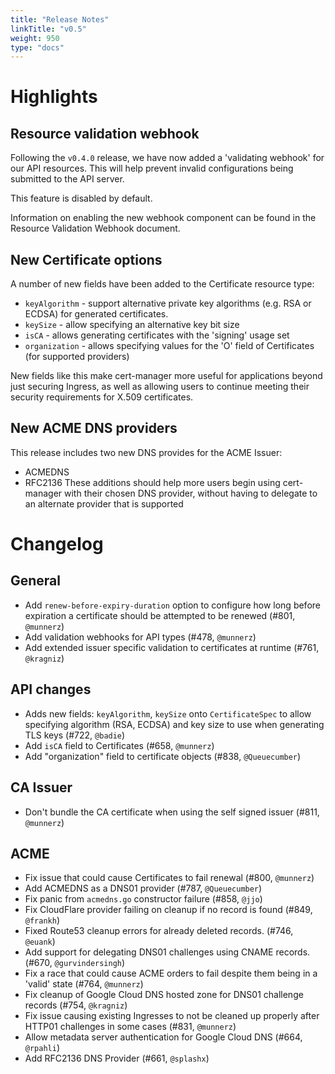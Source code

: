 ```yaml
---
title: "Release Notes"
linkTitle: "v0.5"
weight: 950
type: "docs"
---
```


# Highlights
## Resource validation webhook
Following the `v0.4.0` release, we have now added a 'validating webhook' for our API resources. This will help prevent invalid configurations being submitted to the API server.

This feature is disabled by default.

Information on enabling the new webhook component can be found in the Resource Validation Webhook document.

## New Certificate options
A number of new fields have been added to the Certificate resource type:

- `keyAlgorithm` - support alternative private key algorithms (e.g. RSA or ECDSA) for generated certificates.
- `keySize` - allow specifying an alternative key bit size
- `isCA` - allows generating certificates with the 'signing' usage set
- `organization` - allows specifying values for the 'O' field of Certificates (for supported providers)

New fields like this make cert-manager more useful for applications beyond just securing Ingress, as well as allowing users to continue meeting their security requirements for X.509 certificates.

## New ACME DNS providers
This release includes two new DNS provides for the ACME Issuer:

- ACMEDNS
- RFC2136
These additions should help more users begin using cert-manager with their chosen DNS provider, without having to delegate to an alternate provider that is supported

# Changelog
## General
- Add `renew-before-expiry-duration` option to configure how long before expiration a certificate should be attempted to be renewed (#801, `@munnerz`)
- Add validation webhooks for API types (#478, `@munnerz`)
- Add extended issuer specific validation to certificates at runtime (#761, `@kragniz`)
## API changes
- Adds new fields: `keyAlgorithm`, `keySize` onto `CertificateSpec` to allow specifying algorithm (RSA, ECDSA) and key size to use when generating TLS keys (#722, `@badie`)
- Add `isCA` field to Certificates (#658, `@munnerz`)
- Add "organization" field to certificate objects (#838, `@Queuecumber`)
## CA Issuer
- Don't bundle the CA certificate when using the self signed issuer (#811, `@munnerz`)
## ACME
- Fix issue that could cause Certificates to fail renewal (#800, `@munnerz`)
- Add ACMEDNS as a DNS01 provider (#787, `@Queuecumber`)
- Fix panic from `acmedns.go` constructor failure (#858, `@jjo`)
- Fix CloudFlare provider failing on cleanup if no record is found (#849, `@frankh`)
- Fixed Route53 cleanup errors for already deleted records. (#746, `@euank`)
- Add support for delegating DNS01 challenges using CNAME records. (#670, `@gurvindersingh`)
- Fix a race that could cause ACME orders to fail despite them being in a 'valid' state (#764, `@munnerz`)
- Fix cleanup of Google Cloud DNS hosted zone for DNS01 challenge records (#754, `@kragniz`)
- Fix issue causing existing Ingresses to not be cleaned up properly after HTTP01 challenges in some cases (#831, `@munnerz`)
- Allow metadata server authentication for Google Cloud DNS (#664, `@rpahli`)
- Add RFC2136 DNS Provider (#661, `@splashx`)
